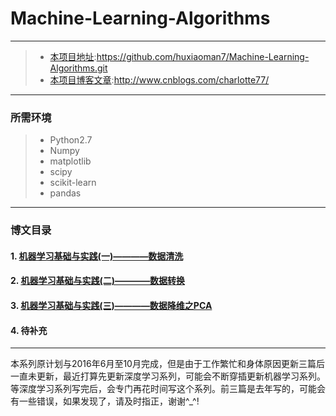 # Machine-Learning-Algorithms

------

> * [本项目地址](https://github.com/huxiaoman7/Machine-Learning-Algorithms.git):https://github.com/huxiaoman7/Machine-Learning-Algorithms.git
> * [本项目博客文章](http://www.cnblogs.com/charlotte77/):http://www.cnblogs.com/charlotte77/

------
### 所需环境

> * Python2.7
> * Numpy
> * matplotlib
> * scipy
> * scikit-learn
> * pandas
------
### 博文目录
#### 1. [机器学习基础与实践(一)————数据清洗](http://www.cnblogs.com/charlotte77/p/5606926.html)
#### 2. [机器学习基础与实践(二)————数据转换](http://www.cnblogs.com/charlotte77/p/5622325.html)
#### 3. [机器学习基础与实践(三)————数据降维之PCA](http://www.cnblogs.com/charlotte77/p/5625984.html)
#### 4. 待补充

------
本系列原计划与2016年6月至10月完成，但是由于工作繁忙和身体原因更新三篇后一直未更新，最近打算先更新深度学习系列，可能会不断穿插更新机器学习系列。等深度学习系列写完后，会专门再花时间写这个系列。前三篇是去年写的，可能会有一些错误，如果发现了，请及时指正，谢谢^_^!
